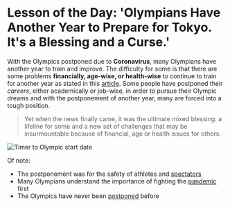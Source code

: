 # Lesson of the Day: 'Olympians Have Another Year to Prepare for Tokyo. It's a Blessing and a Curse.'
With the Olympics postponed due to **Coronavirus**, many Olympians have another year to train and improve. The difficulty for some is that there are some problems **financially, age-wise, or health-wise** to continue to train for another year as stated in this [article](https://www.nytimes.com/2020/03/24/sports/olympics/coronavirus-olympics-athletes-reaction.html). Some people have postponed their _careers_, either academically or job-wise, in order to pursue their Olympic dreams and with the postponement of another year, many are forced into a tough position. 

> Yet when the news finally came, it was the ultimate mixed blessing: a lifeline for some and a new set of challenges that may be insurmountable because of financial, age or health issues for others.

![Timer to Olympic start date](C:\Users\ryuse\Documents\GitHub\ryusei2000\a1-news\timer.jpg)

Of note:

- The postponement was for the safety of athletes and [spectators](https://www.theguardian.com/sport/2020/mar/24/tokyo-olympics-to-be-postponed-to-2021-due-to-coronavirus-pandemic)
- Many Olympians understand the importance of fighting the [pandemic](https://www.olympic.org/news/athletes-react-to-postponement-of-tokyo-olympic-games) first
- The Olympics have never been [postponed](https://www.espn.com/olympics/story/_/id/28946033/tokyo-olympics-officially-postponed-2021) before